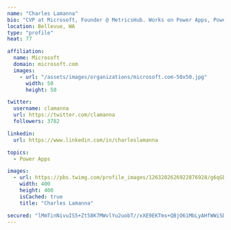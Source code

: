```yaml
---
name: "Charles Lamanna"
bio: "CVP at Microsoft, Founder @ MetricsHub. Works on Power Apps, Power Automate, Power Virtual Agent, Common Data Service and Dynamics 365."
location: Bellevue, WA
type: "profile"
heat: 77

affiliation:
  name: Microsoft
  domain: microsoft.com
  images:
    - url: "/assets/images/organizations/microsoft.com-50x50.jpg"
      width: 50
      height: 50

twitter:
  username: clamanna
  url: https://twitter.com/clamanna
  followers: 3782

linkedin:
  url: https://www.linkedin.com/in/charleslamanna

topics:
  - Power Apps

images:
  - url: https://pbs.twimg.com/profile_images/1263202626922876928/g6qGbHZ-_400x400.jpg
    width: 400
    height: 400
    isCached: true
    title: "Charles Lamanna"

secured: "lMmTinNivuIS5+Zt58K7MWvlYu2uobT//xXE9EKTms+QBjO61MbLyAHfWWiSD1tAu9Xl1HmU6mfJMpSWAVNqK0j3epnkuLmVB4jGxnchQmTsSNkXkMkanSfmmTlTW8Bt4d5OiTVX/BmqHoaddJts0pNPiITJTqnhSIFKIxmFNOpz/63LM5nV+wiyCm2wn+lFKWKBKheGY36XRkllPIO1ZpxezeywS7uEbVYSQYEjWIr1ijE9fI2er3QPRRCmy2sAPiJjlN9J9z7Wv76hylEIKBQHA4XRII8+eyXr4hvvePoXRaT11O7xoSM7HwHJPO+rULxkYiDzcbkePEEsf4Tm9xL6hP8DQNKn5aDFP5+NB1R41I5Eet96PAdWFaZW8qpY7NGehC97VU9m+fykj1rVuXGigvv1fC2oaw1yRQBKBYs=;DZTRicr1bcJHaar+2y5ChQ=="
---
```



